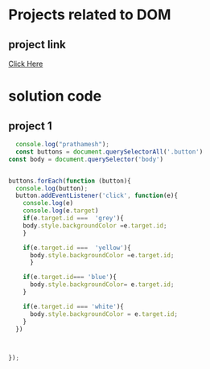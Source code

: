 # Projects related to DOM

## project link

[Click Here](https://stackblitz.com/edit/dom-project-chaiaurcode?file=index.html)

# solution code

## project 1

```javascript 
  console.log("prathamesh");
  const buttons = document.querySelectorAll('.button')
const body = document.querySelector('body')


buttons.forEach(function (button){
  console.log(button);
  button.addEventListener('click', function(e){
    console.log(e)
    console.log(e.target)
    if(e.target.id ===  'grey'){
    body.style.backgroundColor =e.target.id;
    }

    if(e.target.id ===  'yellow'){ 
      body.style.backgroundColor =e.target.id;
      }

    if(e.target.id=== 'blue'){
      body.style.backgroundColor= e.target.id;
    }  

    if(e.target.id === 'white'){
      body.style.backgroundColor = e.target.id;
    }
  })

  

});
```
